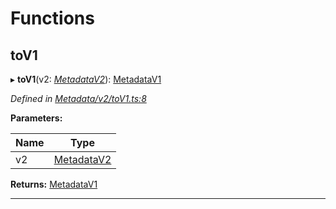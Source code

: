 

# Functions

<a id="tov1"></a>

##  toV1

▸ **toV1**(v2: *[MetadataV2](../classes/_metadata_v2_metadata_.metadatav2.md)*): [MetadataV1](../classes/_metadata_v1_metadata_.metadatav1.md)

*Defined in [Metadata/v2/toV1.ts:8](https://github.com/polkadot-js/api/blob/edbae32/packages/types/src/Metadata/v2/toV1.ts#L8)*

**Parameters:**

| Name | Type |
| ------ | ------ |
| v2 | [MetadataV2](../classes/_metadata_v2_metadata_.metadatav2.md) |

**Returns:** [MetadataV1](../classes/_metadata_v1_metadata_.metadatav1.md)

___


